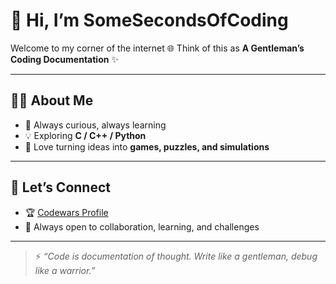 # 👋 Hi, I’m SomeSecondsOfCoding  

Welcome to my corner of the internet 🌐
Think of this as **A Gentleman’s Coding Documentation** ✨  

---

## 🧑‍💻 About Me
- 🎯 Always curious, always learning  
- 💡 Exploring **C / C++ / Python**  
- 🎲 Love turning ideas into **games, puzzles, and simulations**   

---

## 🤝 Let’s Connect
- 🏆 [Codewars Profile](https://www.codewars.com/users/macadoo255455)  
- 💬 Always open to collaboration, learning, and challenges  

---

> ⚡ *“Code is documentation of thought. Write like a gentleman, debug like a warrior.”*
